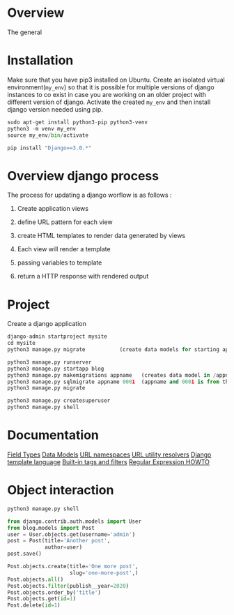 # Overview
The general 


# Installation

Make sure that you have pip3 installed on Ubuntu. Create an isolated virtual environment(`my_env`) so that it is possible for multiple versions of django instances to co exist in case you are working on an older project with different version of django. Activate the created `my_env` and then install django version needed using pip.

```python
sudo apt-get install python3-pip python3-venv
python3 -m venv my_env
source my_env/bin/activate

pip install "Django==3.0.*"
```


# Overview django process
The process for updating a django worflow is as follows :
1) Create application views
2) define URL pattern for each view
3) create HTML templates to render data generated by views

1) Each view will render a template
2) passing variables to template
3) return a HTTP response with rendered output


# Project 

Create a django application 

```python
django-admin startproject mysite
cd mysite
python3 manage.py migrate           (create data models for starting application)

python3 manage.py runserver
python3 manage.py startapp blog
python3 manage.py makemigrations appname   (creates data model in /appname/migrations/0001_initial.py)
python3 manage.py sqlmigrate appname 0001  (appname and 0001 is from the file created above)
python3 manage.py migrate

python3 manage.py createsuperuser
python3 manage.py shell
```


# Documentation

[Field Types](https://docs.djangoproject.com/en/3.0/ref/models/fields/)
[Data Models](https://docs.djangoproject.com/en/3.0/ref/models/)
[URL namespaces](https://docs.djangoproject.com/en/3.0/topics/http/urls/#url-namespaces)
[URL utility resolvers](https://docs.djangoproject.com/en/3.0/ref/urlresolvers/)
[Django template language](https://docs.djangoproject.com/en/3.0/ref/templates/language/)
[Built-in tags and filters](https://docs.djangoproject.com/en/3.0/ref/templates/builtins/)
[Regular Expression HOWTO](https://docs.python.org/3/howto/regex.html)


# Object interaction

```python
python3 manage.py shell

from django.contrib.auth.models import User
from blog.models import Post
user = User.objects.get(username='admin')
post = Post(title='Another post',
            author=user)
post.save()

Post.objects.create(title='One more post',
                    slug='one-more-post',)         
Post.objects.all()
Post.objects.filter(publish__year=2020)
Post.objects.order_by('title')
Post.objects.get(id=1) 
Post.delete(id=1)
```
